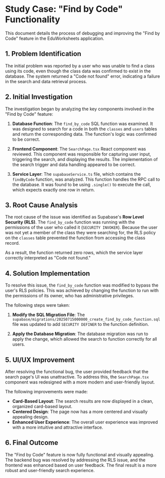 # Study Case: "Find by Code" Functionality

This document details the process of debugging and improving the "Find by Code" feature in the EduWorksheets application.

## 1. Problem Identification

The initial problem was reported by a user who was unable to find a class using its code, even though the class data was confirmed to exist in the database. The system returned a "Code not found" error, indicating a failure in the search and data retrieval process.

## 2. Initial Investigation

The investigation began by analyzing the key components involved in the "Find by Code" feature:

1.  **Database Function**: The `find_by_code` SQL function was examined. It was designed to search for a code in both the `classes` and `users` tables and return the corresponding data. The function's logic was confirmed to be correct.

2.  **Frontend Component**: The `SearchPage.tsx` React component was reviewed. This component was responsible for capturing user input, triggering the search, and displaying the results. The implementation of the search trigger and data handling appeared to be correct.

3.  **Service Layer**: The `supabaseService.ts` file, which contains the `findByCode` function, was analyzed. This function handles the RPC call to the database. It was found to be using `.single()` to execute the call, which expects exactly one row in return.

## 3. Root Cause Analysis

The root cause of the issue was identified as Supabase's **Row Level Security (RLS)**. The `find_by_code` function was running with the permissions of the user who called it (`SECURITY INVOKER`). Because the user was not yet a member of the class they were searching for, the RLS policy on the `classes` table prevented the function from accessing the class record.

As a result, the function returned zero rows, which the service layer correctly interpreted as "Code not found."

## 4. Solution Implementation

To resolve this issue, the `find_by_code` function was modified to bypass the user's RLS policies. This was achieved by changing the function to run with the permissions of its owner, who has administrative privileges.

The following steps were taken:

1.  **Modify the SQL Migration File**: The `supabase/migrations/20250715000000_create_find_by_code_function.sql` file was updated to add `SECURITY DEFINER` to the function definition.

2.  **Apply the Database Migration**: The database migration was run to apply the change, which allowed the search to function correctly for all users.

## 5. UI/UX Improvement

After resolving the functional bug, the user provided feedback that the search page's UI was unattractive. To address this, the `SearchPage.tsx` component was redesigned with a more modern and user-friendly layout.

The following improvements were made:

*   **Card-Based Layout**: The search results are now displayed in a clean, organized card-based layout.
*   **Centered Design**: The page now has a more centered and visually appealing design.
*   **Enhanced User Experience**: The overall user experience was improved with a more intuitive and attractive interface.

## 6. Final Outcome

The "Find by Code" feature is now fully functional and visually appealing. The backend bug was resolved by addressing the RLS issue, and the frontend was enhanced based on user feedback. The final result is a more robust and user-friendly search experience.
